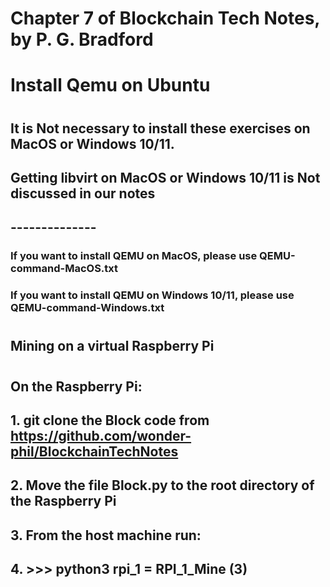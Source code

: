 # Chapter 7 of Blockchain Tech Notes, by P. G. Bradford


#
# Install Qemu on Ubuntu
#
#
##
##
###
## It is Not necessary to install these exercises on MacOS or Windows 10/11.  
##   Getting libvirt on MacOS or Windows 10/11 is Not discussed in our notes
## --------------
### If you want to install QEMU on MacOS, please use QEMU-command-MacOS.txt
### If you want to install QEMU on Windows 10/11, please use QEMU-command-Windows.txt
#
##
## Mining on a virtual Raspberry Pi
#
## On the Raspberry Pi:
##
## 1. git clone the Block code from https://github.com/wonder-phil/BlockchainTechNotes 
## 2. Move the file Block.py to the root directory of the Raspberry Pi
## 3. From the host machine run:
## 4. >>> python3 rpi_1 = RPI_1_Mine (3)
##

